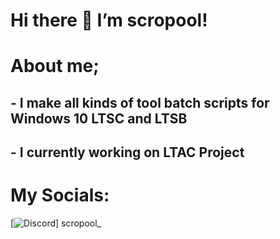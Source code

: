 # Hi there 👋 I’m scropool!

# About me;
## - I make all kinds of tool batch scripts for Windows 10 LTSC and LTSB
## - I currently working on LTAC Project

# My Socials: 
[![Discord](https://badgen.net/badge/icon/discord?icon=discord&label=)] scropool_
